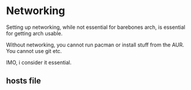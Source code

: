 # Networking

Setting up networking, while not essential for barebones arch, 
is essential for getting arch usable.

Without networking, you cannot run pacman or install stuff
from the AUR. You cannot use git etc.

IMO, i consider it essential.

## hosts file
